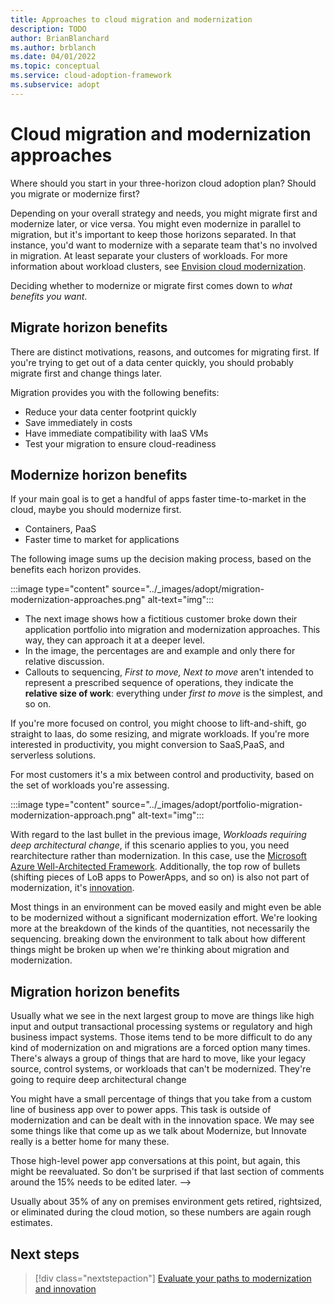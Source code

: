 ```yaml
---
title: Approaches to cloud migration and modernization
description: TODO
author: BrianBlanchard
ms.author: brblanch
ms.date: 04/01/2022
ms.topic: conceptual
ms.service: cloud-adoption-framework
ms.subservice: adopt
---
```

<!--Acrolinx:96, TODO: meta description, more content -->
# Cloud migration and modernization approaches

Where should you start in your three-horizon cloud adoption plan? Should you migrate or modernize first?

Depending on your overall strategy and needs, you might migrate first and modernize later, or vice versa. You might even modernize in parallel to migration, but it's important to keep those horizons separated. In that instance, you'd want to modernize with a separate team that's no involved in migration. At least separate your clusters of workloads. For more information about workload clusters, see [Envision cloud modernization](../modernize/envision-cloud-modernization.md#step-3-define--track-clusters-of-workloads-based-on-the-motivation).

Deciding whether to modernize or migrate first comes down to *what benefits you want*.

## Migrate horizon benefits

There are distinct motivations, reasons, and outcomes for migrating first. If you're trying to get out of a data center quickly, you should probably migrate first and change things later. 

Migration provides you with the following benefits:

- Reduce your data center footprint quickly
- Save immediately in costs
- Have immediate compatibility with IaaS VMs
- Test your migration to ensure cloud-readiness

## Modernize horizon benefits

If your main goal is to get a handful of apps faster time-to-market in the cloud, maybe you should modernize first.

- Containers, PaaS
- Faster time to market for applications

The following image sums up the decision making process, based on the benefits each horizon provides.

:::image type="content" source="../_images/adopt/migration-modernization-approaches.png" alt-text="img":::

- The next image shows how a fictitious customer broke down their application portfolio into migration and modernization approaches. This way, they can approach it at a deeper level.
- In the image, the percentages are and example and only there for relative discussion.
- Callouts to sequencing, *First to move, Next to move* aren't intended to represent a prescribed sequence of operations, they indicate the **relative size of work**: everything under *first to move* is the simplest, and so on.

If you're more focused on control, you might choose to lift-and-shift, go straight to Iaas, do some resizing, and migrate workloads. If you're more interested in productivity, you might conversion to SaaS,PaaS, and serverless solutions. 

For most customers it's a mix between control and productivity, based on the set of workloads you're assessing.

:::image type="content" source="../_images/adopt/portfolio-migration-modernization-approach.png" alt-text="img":::

With regard to the last bullet in the previous image, *Workloads requiring deep architectural change*, if this scenario applies to you, you need rearchitecture rather than modernization. In this case, use the [Microsoft Azure Well-Architected Framework](/azure/architecture/framework/). Additionally, the top row of bullets (shifting pieces of LoB apps to PowerApps, and so on) is also not part of modernization, it's [innovation](../innovate/index.md).

Most things in an environment can be moved easily and might even be able to be modernized without a significant modernization effort. We're looking more at the breakdown of the kinds of the quantities, not necessarily the sequencing. breaking down the environment to talk about how different things might be broken up when we're thinking about migration and modernization.

## Migration horizon benefits



Usually what we see in the next largest group to move are things like high input and output transactional processing systems or regulatory and high business impact systems. Those items tend to be more difficult to do any kind of modernization on and migrations are a forced option many times. There's always a group of things that are hard to move, like your legacy source, control systems, or workloads that can't be modernized. They're going to require deep architectural change

You might have a small percentage of things that you take from a custom line of business app over to power apps. This task is outside of modernization and can be dealt with in the innovation space. We may see some things like that come up as we talk about Modernize, but Innovate really is a better home for many these.
<!-->
Those high-level power app conversations at this point, but again, this might be reevaluated. So don't be surprised if that last section of comments around the 15% needs to be edited later.
-->
Usually about 35% of any on premises environment gets retired, rightsized, or eliminated during the cloud motion, so these numbers are again rough estimates.

## Next steps

> [!div class="nextstepaction"]
> [Evaluate your paths to modernization and innovation](../Evaluate/modernization-economics.md)
